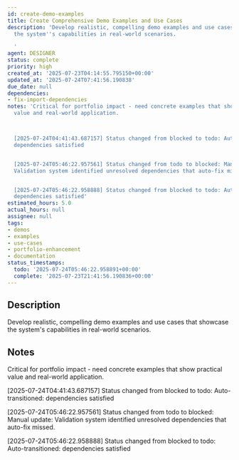 ```yaml
---
id: create-demo-examples
title: Create Comprehensive Demo Examples and Use Cases
description: 'Develop realistic, compelling demo examples and use cases that showcase
  the system''s capabilities in real-world scenarios.

  '
agent: DESIGNER
status: complete
priority: high
created_at: '2025-07-23T04:14:55.795150+00:00'
updated_at: '2025-07-24T07:41:56.190838'
due_date: null
dependencies:
- fix-import-dependencies
notes: 'Critical for portfolio impact - need concrete examples that show practical
  value and real-world application.



  [2025-07-24T04:41:43.687157] Status changed from blocked to todo: Auto-transitioned:
  dependencies satisfied


  [2025-07-24T05:46:22.957561] Status changed from todo to blocked: Manual update:
  Validation system identified unresolved dependencies that auto-fix missed.


  [2025-07-24T05:46:22.958888] Status changed from blocked to todo: Auto-transitioned:
  dependencies satisfied'
estimated_hours: 5.0
actual_hours: null
assignee: null
tags:
- demos
- examples
- use-cases
- portfolio-enhancement
- documentation
status_timestamps:
  todo: '2025-07-24T05:46:22.958891+00:00'
  complete: '2025-07-23T21:41:56.190836+00:00'
---
```


## Description

Develop realistic, compelling demo examples and use cases that showcase the system's capabilities in real-world scenarios.


## Notes

Critical for portfolio impact - need concrete examples that show practical value and real-world application.


[2025-07-24T04:41:43.687157] Status changed from blocked to todo: Auto-transitioned: dependencies satisfied

[2025-07-24T05:46:22.957561] Status changed from todo to blocked: Manual update: Validation system identified unresolved dependencies that auto-fix missed.

[2025-07-24T05:46:22.958888] Status changed from blocked to todo: Auto-transitioned: dependencies satisfied

